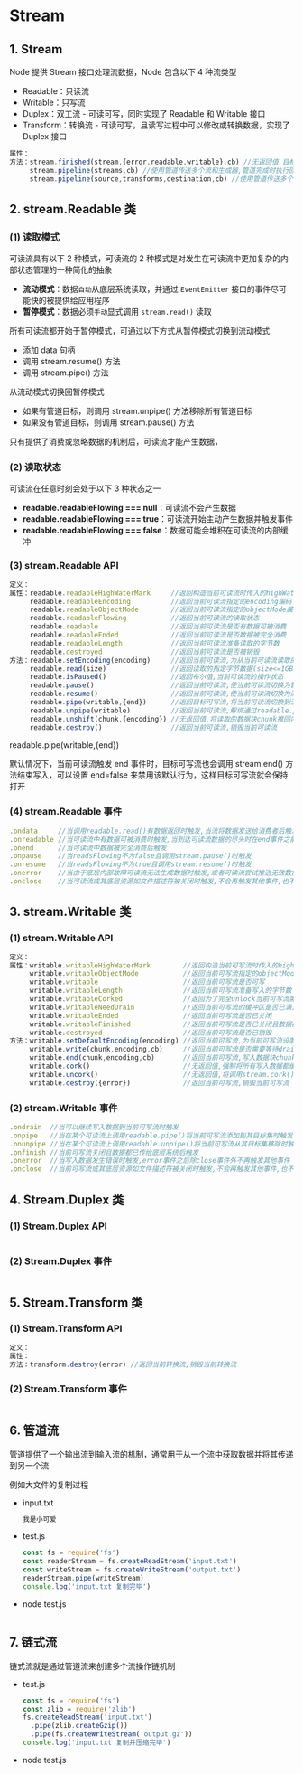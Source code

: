 # Stream

## 1. Stream

Node 提供 Stream 接口处理流数据，Node 包含以下 4 种流类型

* Readable：只读流
* Writable：只写流
* Duplex：双工流 - 可读可写，同时实现了 Readable 和 Writable 接口
* Transform：转换流 - 可读可写，且读写过程中可以修改或转换数据，实现了 Duplex 接口

```js
属性：
方法：stream.finished(stream,{error,readable,writable},cb) //无返回值,目标流不再可读、可写、遇到错误、过早关闭事件时执行回调
     stream.pipeline(streams,cb) //使用管道传送多个流和生成器,管道完成时执行回调
     stream.pipeline(source,transforms,destination,cb) //使用管道传送多个流和生成器,管道完成时执行回调
```

## 2. stream.Readable 类

### (1) 读取模式

可读流具有以下 2 种模式，可读流的 2 种模式是对发生在可读流中更加复杂的内部状态管理的一种简化的抽象

* **流动模式**：数据`自动`从底层系统读取，并通过 `EventEmitter` 接口的事件尽可能快的被提供给应用程序
* **暂停模式**：数据必须`手动`显式调用 `stream.read()` 读取

所有可读流都开始于暂停模式，可通过以下方式从暂停模式切换到流动模式

* 添加 data 句柄
* 调用 stream.resume() 方法
* 调用 stream.pipe() 方法

从流动模式切换回暂停模式

* 如果有管道目标，则调用 stream.unpipe() 方法移除所有管道目标
* 如果没有管道目标，则调用 stream.pause() 方法

只有提供了消费或忽略数据的机制后，可读流才能产生数据，

### (2) 读取状态

可读流在任意时刻会处于以下 3 种状态之一

* **readable.readableFlowing === null**：可读流不会产生数据
* **readable.readableFlowing === true**：可读流开始主动产生数据并触发事件
* **readable.readableFlowing === false**：数据可能会堆积在可读流的内部缓冲

### (3) stream.Readable API

```js
定义：
属性：readable.readableHighWaterMark     //返回构造当前可读流时传入的highWaterMark值
     readable.readableEncoding          //返回当前可读流指定的encoding编码
     readable.readableObjectMode        //返回当前可读流指定的objectMode属性
     readable.readableFlowing           //返回当前可读流的读取状态
     readable.readable                  //返回当前可读流是否有数据可被消费
     readable.readableEnded             //返回当前可读流是否数据被完全消费
     readable.readableLength            //返回当前可读流准备读取的字节数
     readable.destroyed                 //返回当前可读流是否被销毁
方法：readable.setEncoding(encoding)     //返回当前可读流,为从当前可读流读取的数据设置字符编码,未设置字符编码流数据默认返回buffer对象,否则返回对应字符编码的字符串
     readable.read(size)                //返回读取的指定字节数据(size<=1GB),默认返回buffer对象,没有指定size返回所有可读数据,没有可读数据返回null,只有在返回null后才会触发readable事件,应该只对暂停模式的可读流调用,流动模式的可读流会自动调用该方法直到内部缓冲的数据完全耗尽
     readable.isPaused()                //返回布尔值,当前可读流的操作状态
     readable.pause()                   //返回当前可读流,使当前可读流切换为暂停模式,则会停止触发data事件
     readable.resume()                  //返回当前可读流,使当前可读流切换为流动模式,则会恢复触发data事件
     readable.pipe(writable,{end})      //返回目标可写流,将当前可读流切换到流动模式,并将其所有数据推送到绑定的可写流
     readable.unpipe(writable)          //返回当前可读流,解绑通过readable.pipe()绑定的可写流
     readable.unshift(chunk,{encoding}) //无返回值,将读取的数据块chunk推回内部缓冲
     readable.destroy()                 //返回当前可读流,销毁当前可读流
```

readable.pipe(writable,{end})

默认情况下，当前可读流触发 end 事件时，目标可写流也会调用 stream.end() 方法结束写入，可以设置 end=false 来禁用该默认行为，这样目标可写流就会保持打开

### (4) stream.Readable 事件

```js
.ondata     //当调用readable.read()有数据返回时触发,当流将数据发送给消费者后触发
.onreadable //当可读流中有数据可被消费时触发,当到达可读流数据的尽头时在end事件之前触发
.onend      //当可读流中数据被完全消费后触发
.onpause    //当readsFlowing不为false且调用stream.pause()时触发
.onresume   //当readsFlowing不为true且调用stream.resume()时触发
.onerror    //当由于底层内部故障可读流无法生成数据时触发,或者可读流尝试推送无效数据时触发,error事件之后除close事件外不再触发其他事件
.onclose    //当可读流或其底层资源如文件描述符被关闭时触发,不会再触发其他事件,也不会再发生操作
```

## 3. stream.Writable 类

### (1) stream.Writable API

```js
定义：
属性：writable.writableHighWaterMark        //返回构造当前可写流时传入的highWaterMark值
     writable.writableObjectMode           //返回当前可写流指定的objectMode属性
     writable.writable                     //返回当前可写流是否可写
     writable.writableLength               //返回当前可写流准备写入的字节数
     writable.writableCorked               //返回为了完全unlock当前可写流需要调用writable.unlock()的次数
     writable.writableNeedDrain            //返回当前可写流的缓冲区是否已满且即将触发drain事件
     writable.writableEnded                //返回当前可写流是否已关闭
     writable.writableFinished             //返回当前可写流是否已关闭且数据都已传给底层系统
     writable.destroyed                    //返回当前可写流是否已销毁
方法：writable.setDefaultEncoding(encoding) //返回当前可写流,为当前可写流设置默认字符编码
     writable.write(chunk,encoding,cb)     //返回当前可写流是否需要等待drain事件才能继续写入数据,写入数据块chunk到当前可写流
     writable.end(chunk,encoding,cb)       //返回当前可写流,写入数据块chunk后关闭当前可写流
     writable.cork()                       //无返回值,强制将所有写入数据都缓冲到内存
     writable.uncork()                     //无返回值,将调用stream.cork()后缓冲的所有数据输出到目标
     writable.destroy({error})             //返回当前可写流,销毁当前可写流
```

### (2) stream.Writable 事件

```js
.ondrain  //当可以继续写入数据到当前可写流时触发
.onpipe   //当在某个可读流上调用readable.pipe()将当前可写流添加到其目标集时触发
.onunpipe //当在某个可读流上调用readable.unpipe()将当前可写流从其目标集移除时触发
.onfinish //当前可写流关闭且数据都已传给底层系统后触发
.onerror  //当写入数据发生错误时触发,error事件之后除close事件外不再触发其他事件
.onclose  //当前可写流或其底层资源如文件描述符被关闭时触发,不会再触发其他事件,也不会再发生操作
```

## 4. Stream.Duplex 类

### (1) Stream.Duplex API

```js

```

### (2) Stream.Duplex 事件

```js

```

## 5. Stream.Transform 类

### (1) Stream.Transform API

```js
定义：
属性：
方法：transform.destroy(error) //返回当前转换流,销毁当前转换流
```

### (2) Stream.Transform 事件

```js

```

## 6. 管道流

管道提供了一个输出流到输入流的机制，通常用于从一个流中获取数据并将其传递到另一个流

例如大文件的复制过程

* input.txt

  ```txt
  我是小可爱
  ```

* test.js

  ```js
  const fs = require('fs')
  const readerStream = fs.createReadStream('input.txt')
  const writeStream = fs.createWriteStream('output.txt')
  readerStream.pipe(writeStream)
  console.log('input.txt 复制完毕')
  ```

* node test.js

  ![]()

## 7. 链式流

链式流就是通过管道流来创建多个流操作链机制

* test.js

  ```js
  const fs = require('fs')
  const zlib = require('zlib')
  fs.createReadStream('input.txt')
    .pipe(zlib.createGzip())
    .pipe(fs.createWriteStream('output.gz'))
  console.log('input.txt 复制并压缩完毕')
  ```

* node test.js

  ![]()

